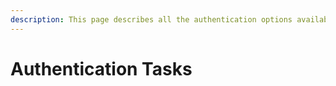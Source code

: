 ```yaml
---
description: This page describes all the authentication options available in the extension
---
```


# Authentication Tasks

